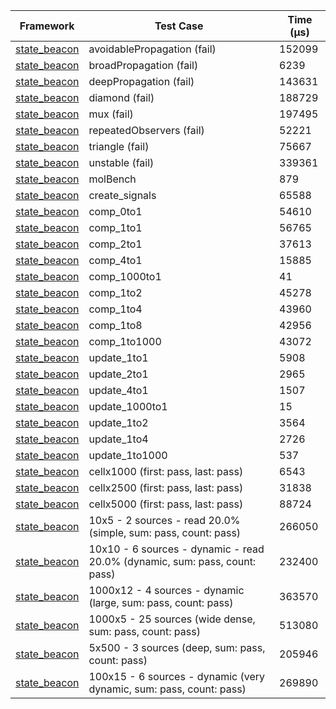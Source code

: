 | Framework | Test Case | Time (μs) |
| --- | --- | --- |
| [state_beacon](https://github.com/jinyus/dart_beacon) | avoidablePropagation (fail) | 152099 |
| [state_beacon](https://github.com/jinyus/dart_beacon) | broadPropagation (fail) | 6239 |
| [state_beacon](https://github.com/jinyus/dart_beacon) | deepPropagation (fail) | 143631 |
| [state_beacon](https://github.com/jinyus/dart_beacon) | diamond (fail) | 188729 |
| [state_beacon](https://github.com/jinyus/dart_beacon) | mux (fail) | 197495 |
| [state_beacon](https://github.com/jinyus/dart_beacon) | repeatedObservers (fail) | 52221 |
| [state_beacon](https://github.com/jinyus/dart_beacon) | triangle (fail) | 75667 |
| [state_beacon](https://github.com/jinyus/dart_beacon) | unstable (fail) | 339361 |
| [state_beacon](https://github.com/jinyus/dart_beacon) | molBench | 879 |
| [state_beacon](https://github.com/jinyus/dart_beacon) | create_signals | 65588 |
| [state_beacon](https://github.com/jinyus/dart_beacon) | comp_0to1 | 54610 |
| [state_beacon](https://github.com/jinyus/dart_beacon) | comp_1to1 | 56765 |
| [state_beacon](https://github.com/jinyus/dart_beacon) | comp_2to1 | 37613 |
| [state_beacon](https://github.com/jinyus/dart_beacon) | comp_4to1 | 15885 |
| [state_beacon](https://github.com/jinyus/dart_beacon) | comp_1000to1 | 41 |
| [state_beacon](https://github.com/jinyus/dart_beacon) | comp_1to2 | 45278 |
| [state_beacon](https://github.com/jinyus/dart_beacon) | comp_1to4 | 43960 |
| [state_beacon](https://github.com/jinyus/dart_beacon) | comp_1to8 | 42956 |
| [state_beacon](https://github.com/jinyus/dart_beacon) | comp_1to1000 | 43072 |
| [state_beacon](https://github.com/jinyus/dart_beacon) | update_1to1 | 5908 |
| [state_beacon](https://github.com/jinyus/dart_beacon) | update_2to1 | 2965 |
| [state_beacon](https://github.com/jinyus/dart_beacon) | update_4to1 | 1507 |
| [state_beacon](https://github.com/jinyus/dart_beacon) | update_1000to1 | 15 |
| [state_beacon](https://github.com/jinyus/dart_beacon) | update_1to2 | 3564 |
| [state_beacon](https://github.com/jinyus/dart_beacon) | update_1to4 | 2726 |
| [state_beacon](https://github.com/jinyus/dart_beacon) | update_1to1000 | 537 |
| [state_beacon](https://github.com/jinyus/dart_beacon) | cellx1000 (first: pass, last: pass) | 6543 |
| [state_beacon](https://github.com/jinyus/dart_beacon) | cellx2500 (first: pass, last: pass) | 31838 |
| [state_beacon](https://github.com/jinyus/dart_beacon) | cellx5000 (first: pass, last: pass) | 88724 |
| [state_beacon](https://github.com/jinyus/dart_beacon) | 10x5 - 2 sources - read 20.0% (simple, sum: pass, count: pass) | 266050 |
| [state_beacon](https://github.com/jinyus/dart_beacon) | 10x10 - 6 sources - dynamic - read 20.0% (dynamic, sum: pass, count: pass) | 232400 |
| [state_beacon](https://github.com/jinyus/dart_beacon) | 1000x12 - 4 sources - dynamic (large, sum: pass, count: pass) | 363570 |
| [state_beacon](https://github.com/jinyus/dart_beacon) | 1000x5 - 25 sources (wide dense, sum: pass, count: pass) | 513080 |
| [state_beacon](https://github.com/jinyus/dart_beacon) | 5x500 - 3 sources (deep, sum: pass, count: pass) | 205946 |
| [state_beacon](https://github.com/jinyus/dart_beacon) | 100x15 - 6 sources - dynamic (very dynamic, sum: pass, count: pass) | 269890 |
